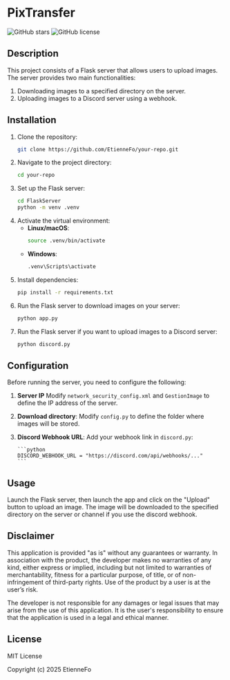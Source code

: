 # PixTransfer
![GitHub stars](https://img.shields.io/github/stars/EtienneFo/PixTransfer?style=social)
![GitHub license](https://img.shields.io/github/license/EtienneFo/PixTransfer)

## Description

This project consists of a Flask server that allows users to upload images. The server provides two main functionalities:
1. Downloading images to a specified directory on the server.
2. Uploading images to a Discord server using a webhook.

## Installation

1. Clone the repository:
    ```sh
    git clone https://github.com/EtienneFo/your-repo.git
    ```
2. Navigate to the project directory:
    ```sh
    cd your-repo
    ```
3. Set up the Flask server:
    ```sh
    cd FlaskServer
    python -m venv .venv
    ```
4. Activate the virtual environment:
    - **Linux/macOS**:
      ```sh
      source .venv/bin/activate
      ```
    - **Windows**:
      ```sh
      .venv\Scripts\activate
      ```
5. Install dependencies:
    ```sh
    pip install -r requirements.txt
    ```
6. Run the Flask server to download images on your server:
    ```sh
    python app.py
    ```
7. Run the Flask server if you want to upload images to a Discord server:
    ```sh
    python discord.py
    ```

## Configuration

Before running the server, you need to configure the following:


1. **Server IP** Modify `network_security_config.xml` and `GestionImage` to define the IP address of the server.
2. **Download directory**: Modify `config.py` to define the folder where images will be stored.
3. **Discord Webhook URL**: Add your webhook link in `discord.py`:

       ```python
       DISCORD_WEBHOOK_URL = "https://discord.com/api/webhooks/..."
       ```

## Usage

Launch the Flask server, then launch the app and click on the "Upload" button to upload an image. The image will be downloaded to the specified directory on the server or channel if you use the discord webhook.

## Disclaimer

This application is provided "as is" without any guarantees or warranty. In association with the product, the developer makes no warranties of any kind, either express or implied, including but not limited to warranties of merchantability, fitness for a particular purpose, of title, or of non-infringement of third-party rights. Use of the product by a user is at the user’s risk.

The developer is not responsible for any damages or legal issues that may arise from the use of this application. It is the user's responsibility to ensure that the application is used in a legal and ethical manner.

## License

MIT License

Copyright (c) 2025 EtienneFo
